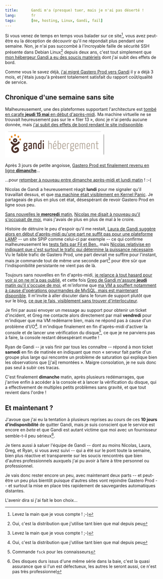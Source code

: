 ```yaml
---
title:      Gandi m'a (presque) tuer, mais je n'ai pas déserté !
lang:       fr
tags:       [me, hosting, Linux, Gandi, fail]
---
```


Si vous venez de temps en temps vous balader sur ce site[^1], vous avez peut-être eu la déception de découvrir qu'il ne répondait plus pendant une semaine. Non, je n'ai pas succombé à l'incroyable faille de sécurité SSH présente dans Debian Linux[^2] depuis deux ans, c'est tout simplement que [mon hébergeur Gandi a eu des soucis matériels](http://iwi.lebardegandi.net/post/2008/05/21/Le-filer-13-%3A-Epilogue) dont j'ai subit des effets de bord.

[^1]: Levez la main que je vous compte ! ;-)

[^2]: Oui, c'est la distribution que j'utilise tant bien que mal depuis peu

Comme vous le savez déjà, [j'ai migré Gastero Prod vers Gandi](/2008/02/c-est-la-saison-migratoire.html) il y a déjà 3 mois, et j'étais jusqu'à présent totalement satisfait du rapport coût/qualité de service.

## Chronique d'une semaine sans site

Malheureusement, une des plateformes supportant l'architecture est [tombé en carafe **jeudi 15 mai** en début d'après-midi](http://www.lebardegandi.net/post/2008/05/16/Problemes-de-disques). Ma machine virtuelle ne se trouvait heureusement pas sur le « filer 13 », donc je n'ai perdu aucune donnée, mais [j'ai subit des effets de bord rendant le site indisponible](http://www.lebardegandi.net/post/2008/05/16/Problemes-de-disques#c165464).

![](logo-gandi-hebergement.png)


Après 3 jours de petite angoisse, [Gastero Prod est finalement revenu en ligne **dimanche**](http://www.lebardegandi.net/post/2008/05/16/Problemes-de-disques#c165741)…

…pour [retomber à nouveau entre dimanche après-midi et lundi matin](http://www.lebardegandi.net/post/2008/05/18/Problemes-de-disques-en-cours-de-resolution#c165913) ! :-(

Nicolas de Gandi a heureusement réagit **lundi** pour me signaler qu'il travaillait dessus, et que [ma machine était visiblement en Kernel Panic](http://www.lebardegandi.net/post/2008/05/18/Problemes-de-disques-en-cours-de-resolution#c165926). Je partageais de plus en plus cet état, désespérant de revoir Gastero Prod en ligne sous peu.

[Sans nouvelles le **mercredi** matin](http://www.lebardegandi.net/post/2008/05/18/Problemes-de-disques-en-cours-de-resolution#c166017), [Nicolas me disait à nouveau qu'il s'occupait de moi](http://www.lebardegandi.net/post/2008/05/18/Problemes-de-disques-en-cours-de-resolution#c166022), mais j'avais de plus en plus de mal à le croire.

Histoire de détruire le peu d'espoir qu'il me restait, [Laura de Gandi suggère alors en début d'après-midi qu'une part ne suffit pas pour une plateforme LAMP](http://www.lebardegandi.net/post/2008/05/18/Problemes-de-disques-en-cours-de-resolution#c166032) -- un site SPIP comme celui-ci par exemple -- ce qui confirme malheureusement les [tests faits par Fil et Ben.](http://www.spip-blog.net/Premiers-tests-de-Gandi-Hosting.html), mais [Nicolas relativise en indiquant que c'est surtout le trafic qui détermine la puissance nécessaire](http://www.lebardegandi.net/post/2008/05/18/Problemes-de-disques-en-cours-de-resolution#c166037). Vu le faible trafic de Gastero Prod, une part devrait me suffire pour l'instant, mais je commande tout de même une seconde part[^1] pour être sûr que l'indisponibilité persistante ne vient pas de là.

Toujours sans nouvelles en fin d'après-midi, [je relance à tout hasard pour voir si on ne m'a pas oublié](http://www.lebardegandi.net/post/2008/05/18/Problemes-de-disques-en-cours-de-resolution#c166070), et cette fois [Greg de Gandi m'assure **jeudi** matin qu'il s'occupe de moi](http://www.lebardegandi.net/post/2008/05/18/Problemes-de-disques-en-cours-de-resolution#c166088), et m'informe que [ma VM a souffert notamment à cause d'opérations gourmandes de MySQL, mais est maintenant disponible](http://www.lebardegandi.net/post/2008/05/18/Problemes-de-disques-en-cours-de-resolution#c166095). Il m'invite à aller discuter dans le forum de support plutôt que sur le blog, [ce que je fais, visiblement sans trouver d'interlocuteur](http://groups.gandi.net/fr/topic/gandi.fr.hebergement.expert/15410).

Je fini par aussi envoyer un message au support pour obtenir un ticket d'incident, et Greg me contacte alors directement par mail **vendredi** pour m'indiquer que ma VM redémarre bien, mais ne répond pas à cause d'un problème d'I/O[^2]. Il m'indique finalement en fin d'après-midi d'activer la console et de lancer une vérification du disque[^3], ce que je ne parviens pas à faire, la console restant désespérant muette !

Ryan de Gandi -- je vais finir par tous les connaître -- répond à mon ticket **samedi** en fin de matinée en indiquant que mon « serveur fait partie d'un groupe plus large qui rencontre un problème de saturation qui explique bien les observations que [j'ai] remontées ». Maigre consolation, je ne suis donc pas seul à subir ces tracas.

C'est finalement **dimanche** matin, après plusieurs redémarrages, que j'arrive enfin à accéder à la console et à lancer la vérification du disque, qui a effectivement de multiples petits problèmes sans gravité, et que tout revient dans l'ordre !

## Et maintenant ?


J'avoue que j'ai eu la tentation à plusieurs reprises au cours de ces **10 jours d'indisponibilité** de quitter Gandi, mais je suis conscient que le service est encore en *beta* et que Gandi est autant victime que moi avec un fournisseur semble-t-il peu sérieux[^4].

Je tiens aussi à saluer l'équipe de Gandi -- dont au moins Nicolas, Laura, Greg, et Ryan, si vous avez suivi -- qui a été sur le pont toute la semaine, bien plus réactive et transparente sur les soucis rencontrés que bien d'autres professionnels auxquels j'ai pu avoir à faire à titre personnel ou professionnel.

Je vais donc rester encore un peu, avec maintenant deux parts -- et peut-être un peu plus bientôt puisque d'autres sites vont rejoindre Gastero Prod -- et surtout la mise en place très rapidement de sauvegardes automatiques distantes.

L'avenir dira si j'ai fait le bon choix…


[^1]: Je pourrais la résilier dès que je voudrais et ne paierait rien de plus, ça mérite une tentative

[^2]: *Input/Output*, soit entrée/sortie, les moyens de communication, quoi

[^3]: Commande `fsck` pour les connaisseurs

[^4]: Des disques durs issus d'une même série dans la baie, c'est la quasi assurance que si l'un est défectueux, les autres le seront aussi, ce n'est pas très professionnel
